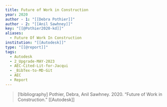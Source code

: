 ```yaml
---
title: Future of Work in Construction
year: 2020
author - 1: "[[Debra Pothier]]"
author - 2: "[[Anil Sawhney]]"
key: "[[@Pothier2020-kd]]"
aliases:
  - Future Of Work In Construction
institution: "[[Autodesk]]"
type: "[[@report]]"
tags:
  - Autodesk
  - 2_Upgrade-MAY-2023
  - AEC-Cited-Lit-for-Jacqui
  - _BibTex-to-MD-Git
  - AEC
  - Report
---
```


> [!bibliography]
> Pothier, Debra, Anil Sawhney. 2020. “Future of Work in Construction.” [[Autodesk]]